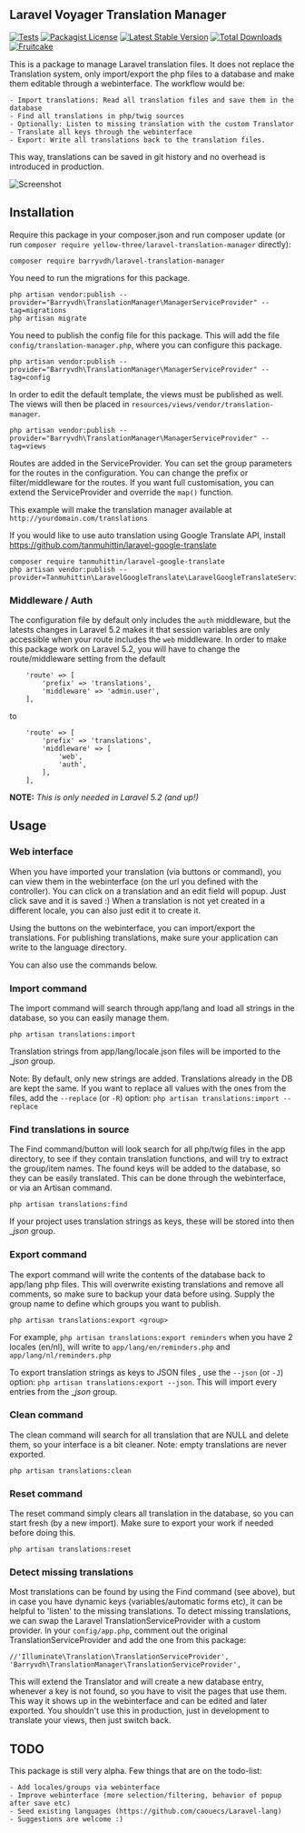## Laravel Voyager Translation Manager

[![Tests](https://github.com/barryvdh/laravel-translation-manager/actions/workflows/run-tests.yml/badge.svg)](https://github.com/barryvdh/laravel-translation-manager/actions)
[![Packagist License](https://poser.pugx.org/barryvdh/laravel-translation-manager/license.png)](http://choosealicense.com/licenses/mit/)
[![Latest Stable Version](https://poser.pugx.org/barryvdh/laravel-translation-manager/version.png)](https://packagist.org/packages/barryvdh/laravel-translation-manager)
[![Total Downloads](https://poser.pugx.org/barryvdh/laravel-translation-manager/d/total.png)](https://packagist.org/packages/barryvdh/laravel-translation-manager)
[![Fruitcake](https://img.shields.io/badge/Powered%20By-Fruitcake-b2bc35.svg)](https://fruitcake.nl/)

This is a package to manage Laravel translation files.
It does not replace the Translation system, only import/export the php files to a database and make them editable through a webinterface.
The workflow would be:

    - Import translations: Read all translation files and save them in the database
    - Find all translations in php/twig sources
    - Optionally: Listen to missing translation with the custom Translator
    - Translate all keys through the webinterface
    - Export: Write all translations back to the translation files.

This way, translations can be saved in git history and no overhead is introduced in production.

![Screenshot](http://i.imgur.com/4th2krf.png)

## Installation

Require this package in your composer.json and run composer update (or run `composer require yellow-three/laravel-translation-manager` directly):

    composer require barryvdh/laravel-translation-manager


You need to run the migrations for this package.

```
php artisan vendor:publish --provider="Barryvdh\TranslationManager\ManagerServiceProvider" --tag=migrations
php artisan migrate
```

You need to publish the config file for this package. This will add the file `config/translation-manager.php`, where you can configure this package.

```
php artisan vendor:publish --provider="Barryvdh\TranslationManager\ManagerServiceProvider" --tag=config
```

In order to edit the default template, the views must be published as well. The views will then be placed in `resources/views/vendor/translation-manager`.

```
php artisan vendor:publish --provider="Barryvdh\TranslationManager\ManagerServiceProvider" --tag=views
```

Routes are added in the ServiceProvider. You can set the group parameters for the routes in the configuration.
You can change the prefix or filter/middleware for the routes. If you want full customisation, you can extend the ServiceProvider and override the `map()` function.

This example will make the translation manager available at `http://yourdomain.com/translations`

If you would like to use auto translation using Google Translate API, install https://github.com/tanmuhittin/laravel-google-translate

``` 
composer require tanmuhittin/laravel-google-translate
php artisan vendor:publish --provider=Tanmuhittin\LaravelGoogleTranslate\LaravelGoogleTranslateServiceProvider
 ```


### Middleware / Auth

The configuration file by default only includes the `auth` middleware, but the latests changes in Laravel 5.2 makes it that session variables are only accessible when your route includes the `web` middleware. In order to make this package work on Laravel 5.2, you will have to change the route/middleware setting from the default 

```
    'route' => [
        'prefix' => 'translations',
        'middleware' => 'admin.user',
    ],
```

to

```
    'route' => [
        'prefix' => 'translations',
        'middleware' => [
	        'web',
	        'auth',
		],
    ],
```

**NOTE:** *This is only needed in Laravel 5.2 (and up!)*

## Usage

### Web interface

When you have imported your translation (via buttons or command), you can view them in the webinterface (on the url you defined with the controller).
You can click on a translation and an edit field will popup. Just click save and it is saved :)
When a translation is not yet created in a different locale, you can also just edit it to create it.

Using the buttons on the webinterface, you can import/export the translations. For publishing translations, make sure your application can write to the language directory.

You can also use the commands below.

### Import command

The import command will search through app/lang and load all strings in the database, so you can easily manage them.

```
php artisan translations:import
```

Translation strings from app/lang/locale.json files will be imported to the __json_ group.
    
Note: By default, only new strings are added. Translations already in the DB are kept the same. If you want to replace all values with the ones from the files, 
add the `--replace` (or `-R`) option: `php artisan translations:import --replace`

### Find translations in source

The Find command/button will look search for all php/twig files in the app directory, to see if they contain translation functions, and will try to extract the group/item names.
The found keys will be added to the database, so they can be easily translated.
This can be done through the webinterface, or via an Artisan command.

```
php artisan translations:find
```
    
If your project uses translation strings as keys, these will be stored into then __json_ group. 

### Export command

The export command will write the contents of the database back to app/lang php files.
This will overwrite existing translations and remove all comments, so make sure to backup your data before using.
Supply the group name to define which groups you want to publish.

```
php artisan translations:export <group>
```

For example, `php artisan translations:export reminders` when you have 2 locales (en/nl), will write to `app/lang/en/reminders.php` and `app/lang/nl/reminders.php`

To export translation strings as keys to JSON files , use the `--json` (or `-J`) option: `php artisan translations:export --json`. This will import every entries from the __json_ group.

### Clean command

The clean command will search for all translation that are NULL and delete them, so your interface is a bit cleaner. Note: empty translations are never exported.

```
php artisan translations:clean
```

### Reset command

The reset command simply clears all translation in the database, so you can start fresh (by a new import). Make sure to export your work if needed before doing this.

```
php artisan translations:reset
```


### Detect missing translations

Most translations can be found by using the Find command (see above), but in case you have dynamic keys (variables/automatic forms etc), it can be helpful to 'listen' to the missing translations.
To detect missing translations, we can swap the Laravel TranslationServiceProvider with a custom provider.
In your `config/app.php`, comment out the original TranslationServiceProvider and add the one from this package:

    //'Illuminate\Translation\TranslationServiceProvider',
    'Barryvdh\TranslationManager\TranslationServiceProvider',

This will extend the Translator and will create a new database entry, whenever a key is not found, so you have to visit the pages that use them.
This way it shows up in the webinterface and can be edited and later exported.
You shouldn't use this in production, just in development to translate your views, then just switch back.

## TODO

This package is still very alpha. Few things that are on the todo-list:

    - Add locales/groups via webinterface
    - Improve webinterface (more selection/filtering, behavior of popup after save etc)
    - Seed existing languages (https://github.com/caouecs/Laravel-lang)
    - Suggestions are welcome :)
